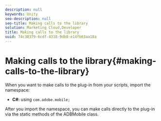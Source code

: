 ```yaml
---
description: null
keywords: Unity
seo-description: null
seo-title: Making calls to the library
solution: Marketing Cloud,Developer
title: Making calls to the library
uuid: 74c30379-6cdf-4318-9db8-e14fb63aa18a
---
```


# Making calls to the library{#making-calls-to-the-library}

When you want to make calls to the plug-in from your scripts, import the namespace:

* **C#:** using `com.adobe.mobile;`

After you import the namespace, you can make calls directly to the plug-in via the static methods of the ADBMobile class.

